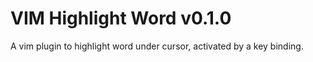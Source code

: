 # VIM Highlight Word v0.1.0
A vim plugin to highlight word under cursor, activated by a key binding.
